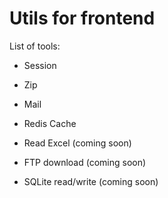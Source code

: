 # Utils for frontend

List of tools:

* Session
* Zip
* Mail
* Redis Cache

* Read Excel (coming soon)
* FTP download  (coming soon)
* SQLite read/write  (coming soon)
